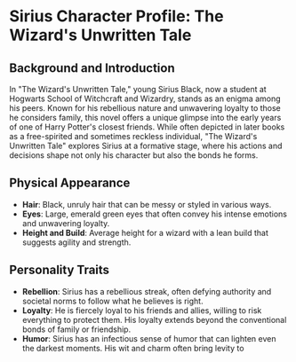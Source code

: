 # Sirius Character Profile: The Wizard's Unwritten Tale

## Background and Introduction

In "The Wizard's Unwritten Tale," young Sirius Black, now a student at Hogwarts School of Witchcraft and Wizardry, stands as an enigma among his peers. Known for his rebellious nature and unwavering loyalty to those he considers family, this novel offers a unique glimpse into the early years of one of Harry Potter's closest friends. While often depicted in later books as a free-spirited and sometimes reckless individual, "The Wizard's Unwritten Tale" explores Sirius at a formative stage, where his actions and decisions shape not only his character but also the bonds he forms.

## Physical Appearance

- **Hair**: Black, unruly hair that can be messy or styled in various ways.
- **Eyes**: Large, emerald green eyes that often convey his intense emotions and unwavering loyalty.
- **Height and Build**: Average height for a wizard with a lean build that suggests agility and strength.

## Personality Traits

- **Rebellion**: Sirius has a rebellious streak, often defying authority and societal norms to follow what he believes is right.
- **Loyalty**: He is fiercely loyal to his friends and allies, willing to risk everything to protect them. His loyalty extends beyond the conventional bonds of family or friendship.
- **Humor**: Sirius has an infectious sense of humor that can lighten even the darkest moments. His wit and charm often bring levity to